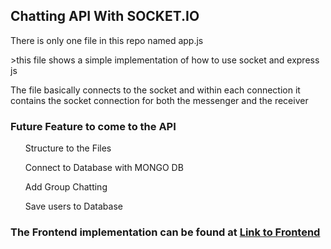 ## Chatting API With SOCKET.IO

<p>There is only one file in this repo named app.js</p>
<p>>this file shows a simple implementation of how to use socket and express js</p>
<p>The file basically connects to the socket and within each connection it contains the socket connection for both the messenger and the receiver</p>

<h3>Future Feature to come to the API</h3>

<ul>
    <p> Structure to the Files</p>
    <p> Connect to Database with MONGO DB</p>
    <p> Add Group Chatting </p>
    <p> Save users to Database </p>
</ul>

### The Frontend implementation can be found at <a href = "https://github.com/olawills/simple_chat_app_with_nodejs" target=”_blank”>Link to Frontend</a>